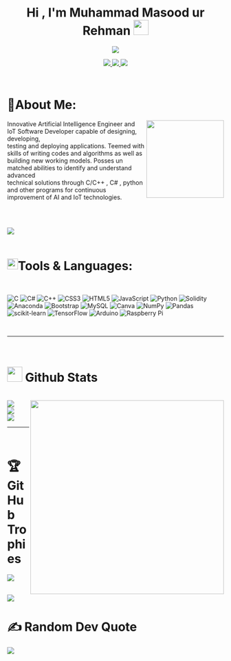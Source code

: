 <h1 align="center"><b>Hi , I'm Muhammad Masood ur Rehman </b><img src="https://media.giphy.com/media/hvRJCLFzcasrR4ia7z/giphy.gif" width="35"></h1>

<p align="center">
<a href="https://github.com/DenverCoder1/readme-typing-svg"><img src="https://readme-typing-svg.herokuapp.com?font=Time+New+Roman&color=cyan&size=25&center=true&vCenter=true&width=600&height=100&lines=AI/IoT+Developer,;Software+Engineering+Student,;An+Innovater+and+Problem+Solver,;Active+Learner/Researcher,;Ready+to+learn+new+stuffs..."></a>
</p>

<p align="center">
<a href="https://visitcount.itsvg.in">
  <img src="https://visitcount.itsvg.in/api?id=muhammad-masood-ur-rehman&label=GitHub%20Followers&color=0&pretty=false" />
</a>
  
<a href="https://visitcount.itsvg.in">
  <img src="https://visitcount.itsvg.in/api?id=muhammad-masood-ur-rehman&icon=1&color=2" />
</a>
  
<a href="https://visitcount.itsvg.in">
  <img src="https://visitcount.itsvg.in/api?id=muhammad-masood-ur-rehman&label=GitHub%20Stars&color=3&icon=9&pretty=false" />
</a>
</p>

<br/>

# 💫About Me:
 <img src="https://media.giphy.com/media/jdPMeyv9rn0hZHh8n9/giphy.gif" align="right" widht="130px" height="180px" top ="-50px"/>
Innovative Artificial Intelligence Engineer and IoT Software Developer capable of designing, developing, <br/> testing and deploying applications. Teemed with skills of writing codes and algorithms as well as <br/> building new working models. Posses un matched abilities to identify and
understand advanced <br/>technical solutions through C/C++ , C# , python and other programs for continuous <br/>improvement of AI and IoT
technologies.

<br/><br/>

<img src="https://user-images.githubusercontent.com/73097560/115834477-dbab4500-a447-11eb-908a-139a6edaec5c.gif"/>
<br/><br/>

<h1 left="50px"><img src="https://media2.giphy.com/media/QssGEmpkyEOhBCb7e1/giphy.gif?cid=ecf05e47a0n3gi1bfqntqmob8g9aid1oyj2wr3ds3mg700bl&rid=giphy.gif" width ="25" style="float:left"/>    Tools & Languages:
</h1>

<br/>

 ![C](https://img.shields.io/badge/c-%2300599C.svg?style=for-the-badge&logo=c&logoColor=white) ![C#](https://img.shields.io/badge/c%23-%23239120.svg?style=for-the-badge&logo=c-sharp&logoColor=white) ![C++](https://img.shields.io/badge/c++-%2300599C.svg?style=for-the-badge&logo=c%2B%2B&logoColor=white) ![CSS3](https://img.shields.io/badge/css3-%231572B6.svg?style=for-the-badge&logo=css3&logoColor=white) ![HTML5](https://img.shields.io/badge/html5-%23E34F26.svg?style=for-the-badge&logo=html5&logoColor=white) ![JavaScript](https://img.shields.io/badge/javascript-%23323330.svg?style=for-the-badge&logo=javascript&logoColor=%23F7DF1E) ![Python](https://img.shields.io/badge/python-3670A0?style=for-the-badge&logo=python&logoColor=ffdd54) ![Solidity](https://img.shields.io/badge/Solidity-%23363636.svg?style=for-the-badge&logo=solidity&logoColor=white) ![Anaconda](https://img.shields.io/badge/Anaconda-%2344A833.svg?style=for-the-badge&logo=anaconda&logoColor=white) ![Bootstrap](https://img.shields.io/badge/bootstrap-%23563D7C.svg?style=for-the-badge&logo=bootstrap&logoColor=white) ![MySQL](https://img.shields.io/badge/mysql-%2300f.svg?style=for-the-badge&logo=mysql&logoColor=white) ![Canva](https://img.shields.io/badge/Canva-%2300C4CC.svg?style=for-the-badge&logo=Canva&logoColor=white) ![NumPy](https://img.shields.io/badge/numpy-%23013243.svg?style=for-the-badge&logo=numpy&logoColor=white) ![Pandas](https://img.shields.io/badge/pandas-%23150458.svg?style=for-the-badge&logo=pandas&logoColor=white) ![scikit-learn](https://img.shields.io/badge/scikit--learn-%23F7931E.svg?style=for-the-badge&logo=scikit-learn&logoColor=white) ![TensorFlow](https://img.shields.io/badge/TensorFlow-%23FF6F00.svg?style=for-the-badge&logo=TensorFlow&logoColor=white) ![Arduino](https://img.shields.io/badge/-Arduino-00979D?style=for-the-badge&logo=Arduino&logoColor=white) ![Raspberry Pi](https://img.shields.io/badge/-RaspberryPi-C51A4A?style=for-the-badge&logo=Raspberry-Pi)

<br/>


-----

<br>


# <img src="https://media.giphy.com/media/iY8CRBdQXODJSCERIr/giphy.gif" width="35"><b> Github Stats </b>
<br>

<img src="https://octodex.github.com/images/privateinvestocat.jpg" widht="280px" height="450px" align="right">
<a href="https://visitcount.itsvg.in">
  <img src="https://github-readme-stats.vercel.app/api?username=muhammad-masood-ur-rehman&theme=synthwave&hide_border=false&include_all_commits=true&count_private=true" />
</a>
<br/>
<a href="https://visitcount.itsvg.in">
  <img src="https://github-readme-streak-stats.herokuapp.com/?user=muhammad-masood-ur-rehman&theme=synthwave&hide_border=false" />
</a>
<br/>
<a href="https://visitcount.itsvg.in">
  <img src="https://github-readme-stats.vercel.app/api/top-langs/?username=muhammad-masood-ur-rehman&theme=synthwave&hide_border=false&include_all_commits=true&count_private=true&layout=compact" />
</a>

<br/>


-----

<br>

# 🏆 GitHub Trophies
![](https://github-profile-trophy.vercel.app/?username=muhammad-masood-ur-rehman&theme=juicyfresh&no-frame=false&no-bg=false&margin-w=6)

<br>
<img src="https://user-images.githubusercontent.com/73097560/115834477-dbab4500-a447-11eb-908a-139a6edaec5c.gif">
<br>

# ✍️ Random Dev Quote
![](https://quotes-github-readme.vercel.app/api?type=horizontal&theme=tokyonight)


